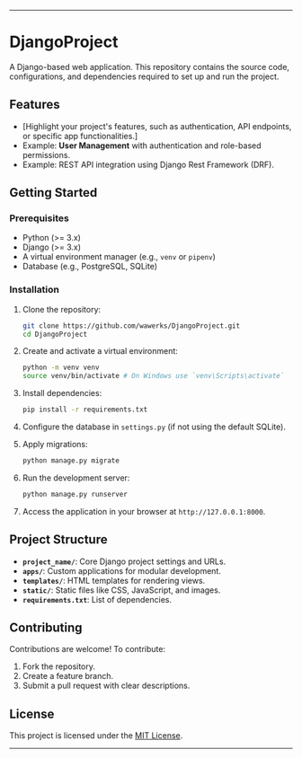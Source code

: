 
---

# DjangoProject

A Django-based web application. This repository contains the source code, configurations, and dependencies required to set up and run the project. 

## Features
- [Highlight your project's features, such as authentication, API endpoints, or specific app functionalities.]
- Example: **User Management** with authentication and role-based permissions.
- Example: REST API integration using Django Rest Framework (DRF).

## Getting Started

### Prerequisites
- Python (>= 3.x)
- Django (>= 3.x)
- A virtual environment manager (e.g., `venv` or `pipenv`)
- Database (e.g., PostgreSQL, SQLite)

### Installation

1. Clone the repository:
   ```bash
   git clone https://github.com/wawerks/DjangoProject.git
   cd DjangoProject
   ```

2. Create and activate a virtual environment:
   ```bash
   python -m venv venv
   source venv/bin/activate # On Windows use `venv\Scripts\activate`
   ```

3. Install dependencies:
   ```bash
   pip install -r requirements.txt
   ```

4. Configure the database in `settings.py` (if not using the default SQLite).

5. Apply migrations:
   ```bash
   python manage.py migrate
   ```

6. Run the development server:
   ```bash
   python manage.py runserver
   ```

7. Access the application in your browser at `http://127.0.0.1:8000`.

## Project Structure

- **`project_name/`**: Core Django project settings and URLs.
- **`apps/`**: Custom applications for modular development.
- **`templates/`**: HTML templates for rendering views.
- **`static/`**: Static files like CSS, JavaScript, and images.
- **`requirements.txt`**: List of dependencies.

## Contributing
Contributions are welcome! To contribute:
1. Fork the repository.
2. Create a feature branch.
3. Submit a pull request with clear descriptions.

## License
This project is licensed under the [MIT License](LICENSE).  

---

